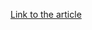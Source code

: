 [Link to the article](https://bi.zone/expertise/blog/scaly-wolf-primenyaet-stiler-white-snake-protiv-rossiyskoy-promyshlennosti/)

